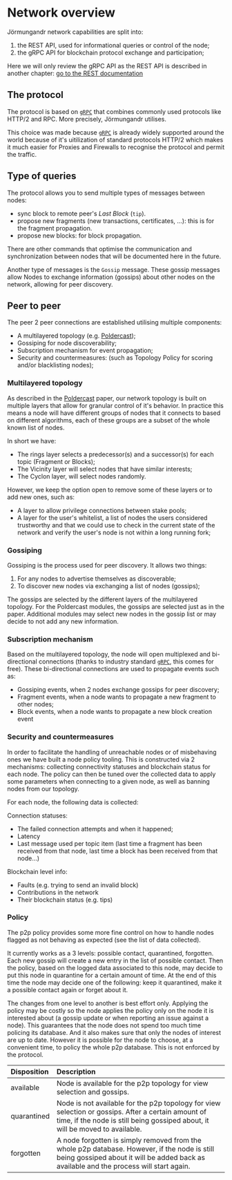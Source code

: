 # Network overview

Jörmungandr network capabilities are split into:

1. the REST API, used for informational queries or control of the node;
2. the gRPC API for blockchain protocol exchange and participation;

Here we will only review the gRPC API as the REST API is described in another
chapter: [go to the REST documentation](../quickstart/03_rest_api.md)

## The protocol

The protocol is based on [`gRPC`] that combines commonly used protocols like HTTP/2 and RPC.
More precisely, Jörmungandr utilises.

This choice was made because  [`gRPC`] is already widely supported around the world because
of it's uitilization of standard protocols HTTP/2 which makes it much easier for Proxies and Firewalls to recognise
the protocol and permit the traffic.

## Type of queries

The protocol allows you to send multiple types of messages between nodes:

* sync block to remote peer's _Last Block_ (`tip`).
* propose new fragments (new transactions, certificates, ...):
  this is for the fragment propagation.
* propose new blocks: for block propagation.

There are other commands that optimise the communication and synchronization
between nodes that will be documented here in the future.

Another type of messages is the `Gossip` message. These gossip messages allow Nodes to exchange
information (gossips) about other nodes on the network, allowing for peer
discovery.

## Peer to peer

The peer 2 peer connections are established utilising multiple components:

* A multilayered topology (e.g. [Poldercast]);
* Gossiping for node discoverability;
* Subscription mechanism for event propagation;
* Security and countermeasures: (such as Topology Policy for scoring and/or
  blacklisting nodes);

### Multilayered topology

As described in the [Poldercast] paper, our network topology is
built on multiple layers that allow for granular control of it's behavior. In
practice this means a node will have different groups of nodes that it connects to
based on different algorithms, each of these groups are a subset of the whole
known list of nodes.

In short we have:

* The rings layer selects a predecessor(s) and a successor(s) for each
  topic (Fragment or Blocks);
* The Vicinity layer will select nodes that have similar interests;
* The Cyclon layer, will select nodes randomly.

However, we keep the option open to remove some of these layers or to add new
ones, such as:

* A layer to allow privilege connections between stake pools;
* A layer for the user's whitelist, a list of nodes the users considered
  trustworthy and that we could use to check in the current state of the
  network and verify the user's node is not within a long running fork;

### Gossiping

Gossiping is the process used for peer discovery. It allows two things:

1. For any nodes to advertise themselves as discoverable;
2. To discover new nodes via exchanging a list of nodes (gossips);

The gossips are selected by the different layers of the multilayered topology.
For the Poldercast modules, the gossips are selected just as in the paper.
Additional modules may select new nodes in the gossip list or may decide to
not add any new information.

### Subscription mechanism

Based on the multilayered topology, the node will open multiplexed and
bi-directional connections (thanks to industry standard [`gRPC`], this comes for
free). These bi-directional connections are used to propagate events such as:

* Gossiping events, when 2 nodes exchange gossips for peer discovery;
* Fragment events, when a node wants to propagate a new fragment to other nodes;
* Block events, when a node wants to propagate a new block creation event

### Security and countermeasures

In order to facilitate the handling of unreachable nodes or of misbehaving ones
we have built a node policy tooling. This is constructed via 2 mechanisms:
collecting connectivity statuses and blockchain status for each node. The policy
can then be tuned over the collected data to apply some parameters when
connecting to a given node, as well as banning nodes from our topology.

For each node, the following data is collected:

Connection statuses:

* The failed connection attempts and when it happened;
* Latency
* Last message used per topic item (last time a fragment has been received from
  that node, last time a block has been received from that node…)

Blockchain level info:

* Faults (e.g. trying to send an invalid block)
* Contributions in the network
* Their blockchain status (e.g. tips)

### Policy

The p2p policy provides some more fine control on how to handle nodes flagged
as not behaving as expected (see the list of data collected).

It currently works as a 3 levels: possible contact, quarantined, forgotten.
Each new gossip will create a new entry in the list of possible contact. Then
the policy, based on the logged data associated to this node, may decide to put
this node in quarantine for a certain amount of time. At the end of this time
the node may decide one of the following: keep it quarantined, make it a
possible contact again or forget about it.

The changes from one level to another is best effort only. Applying the policy
may be costly so the node applies the policy only on the node it is interested
about (a gossip update or when reporting an issue against a node). This
guarantees that the node does not spend too much time policing its database.
And it also makes sure that only the nodes of interest are up to date. However
it is possible for the node to choose, at a convenient time, to policy the whole
p2p database. This is not enforced by the protocol.

| Disposition | Description                                                                                                                                                                             |
| :---------- | :-------------------------------------------------------------------------------------------------------------------------------------------------------------------------------------- |
| available   | Node is available for the p2p topology for view selection and gossips.                                                                                                                  |
| quarantined | Node is not available for the p2p topology for view selection or gossips. After a certain amount of time, if the node is still being gossiped about, it will be moved to available.     |
| forgotten   | A node forgotten is simply removed from the whole p2p database. However, if the node is still being gossiped about it will be added back as available and the process will start again. |

[Poldercast]: https://hal.inria.fr/hal-01555561/document
[`gRPC`]: https://www.grpc.io
